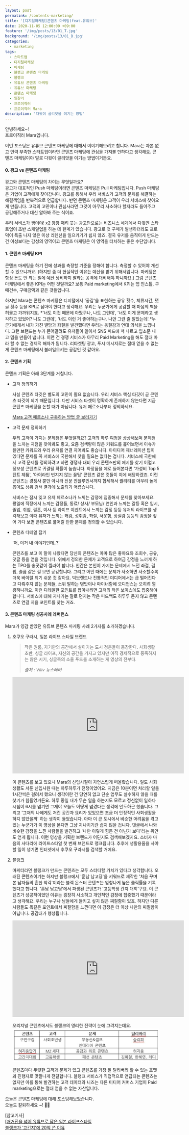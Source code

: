 ```yaml
---
layout: post
permalink: /contents-marketing/
title: '[디지털마케팅]콘텐츠 마케팅(feat.유튜브)'
date: 2020-11-05 12:00:00 +09:00
feature: '/img/posts/13/01_T.jpg'
background: '/img/posts/13/01_B.jpg'
categories:
  - marketing
tags:
  - 스타트업
  - 디지털마케팅
  - 마케팅
  - 블랭크 콘텐츠 마케팅 
  - 블랭크 
  - 유튜브 콘텐츠 마케팅 
  - 유튜브 마케팅
  - 콘텐츠 마케팅
  - 일잘러
  - 프로이직러
  - 프로이직러 Mara
description: '다윗이 골리앗을 이기는 방법'
---
```


안녕하세요~!<br>
프로이직러 Mara입니다.

이번 포스팅은 유튜브 콘텐츠 마케팅에 대해서 이야기해보려고 합니다. Mara는 자본 없고 인력 부족한 스타트업이라면 콘텐츠 마케팅에 관심을 가져볼 만하다고 생각해요. 콘텐츠 마케팅이야 말로 다윗이 골리앗을 이기는 방법이거든요. 

#### 0. 광고 vs 콘텐츠 마케팅 

광고와 콘텐츠 마케팅의 차이는 무엇일까요? <br>
광고가 대표적인 Push 마케팅이라면 콘텐츠 마케팅은 Pull 마케팅입니다. Push 마케팅은 기업이 고객에게 찾아갑니다. 광고를 통해서 우리 서비스가 고객의 문제를 해결하는 해결책임을 반복적으로 언급합니다. 반면 콘텐츠 마케팅은 고객이 우리 서비스에 찾아오게 만듭니다. 고객의 고민이나 관심사라면 그것이 아무리 사소하다 할지라도 들어주고 공감해주거나 대신 알아봐 주는 식이죠. 

우리 서비스가 짱이야! x2 꽝꽝 때려 붓는 광고만으로는 비즈니스 세계에서 다윗인 스타트업이 초반 스케일업을 하는 데 한계가 있습니다. 광고로 첫 구매가 발생하더라도 프로덕이 특출 나지 않은 이상 리텐션을 일으키기가 쉽지 않죠. 결국 유저를 움직이게 만드는 건 이성보다는 감성의 영역이고 콘텐츠 마케팅은 이 영역을 터치하는 좋은 수단입니다. 

#### 1. 콘텐츠 마케팅 KPI

콘텐츠 마케팅을 하기 전에 성과를 측정할 기준을 정해야 합니다. 측정할 수 있어야 개선할 수 있으니까요. (하지만 좀 더 현실적인 이유는 예산을 받기 위해서입니다. 마케팅은 항상 돈도 안 되는 일에 예산 낭비하지 말라는 공격에 대비해야 하니까요.) 그럼 콘텐츠 마케팅에서 좋은 KPI는 어떤 것일까요? 보통 Paid marketing에서 KPI는 앱 인스톨, 구매건수, 구매금액과 같은 것들입니다. 

하지만 Mara는 콘텐츠 마케팅은 디지털에서 '공감'을 표현하는 공유 횟수, 체류시간, 댓글 횟수 등을 KPI로 삼아야 한다고 생각해요. 우리는 누군가에게 공감할 때 마음의 벽을 허물고 가까워지죠. *'너도 이것 때문에 아팠구나, 나도 그런데', '너도 이게 문제라고 생각하고 있었어? 나도 그런데', '너도 이런 거 좋아하는구나. 나만 그런 줄 알았는데'.*누군가에게서 내가 가진 열망과 좌절을 발견했다면 우리는 동질감과 연대 의식을 느낍니다. 그런 브랜드는 누가 뜯어말려도 유저들이 알아서 SNS 피드에 퍼 나르고 입소문 내고 밈을 만들어 냅니다. 이런 건 경쟁 서비스가 아무리 Paid Marketing을 해도 절대 따라 할 수 없는 경제적 해자가 됩니다. 리타겟팅 광고, 푸시 메시지로는 절대 얻을 수 없는 게 콘텐츠 마케팅에서 불러일으키는 공감인 것 같아요.

#### 2. 콘텐츠 기획 

콘텐츠 기획은 아래 3단계를 거칩니다. 

- 고객 정의하기

  사실 콘텐츠 타깃은 별도의 고민이 필요 없습니다. 우리 서비스 핵심 타깃이 곧 콘텐츠 타깃이 되기 때문입니다. 다만 서비스 타겟이 명확하게 존재하지 않는다면 지금 콘텐츠 마케팅을 논할 때가 아닙니다. 유저 페르소나부터 정의하세요. 

  [Mara 고객 페르소나 구축하는 방법 글 보러가기]( https://mara.kim/marketing-persona-buildup/) 

- 고객 문제 정의하기

  우리 고객이 가지는 문제점은 무엇일까요? 고객의 하루 여정을 상상해보며 문제점을 느끼는 지점을 찾아봐도 좋고, 요즘 검색량이 많은 키워드를 훑어보면서 이슈가 될만한 키워드와 우리 유저를 연결 지어봐도 좋습니다. 아이디어 제너레이션 팁이 있다면 문제를 꼭 서비스에 국한해서 찾을 필요는 없다는 겁니다. 서비스에 국한해서 고객 문제를 정의하려고 하면 경쟁사 대비 우리 콘텐츠만의 에지를 찾기 어렵고 정보성 콘텐츠로 귀결될 확률이 높습니다. 화장품을 예로 들어본다면 '가성비 Top 5 틴트 제품', '아이라인 번지지 않는 꿀팁' 콘텐츠 같은 것들이 이에 해당하겠죠. 이런 콘텐츠는 경쟁사 뿐만 아니라 전문 인플루언서까지 합세해서 퀄리티를 아무리 높게 뽑아도 상위 검색 결과에 노출되기 어렵습니다. 

  서비스는 잠시 잊고 유저 페르소나가 느끼는 감정에 집중해서 문제를 찾아보세요. 평일에 직장에서 느끼는 감정들, 동료/ 상사/ 부모님/ 연인과 느끼는 갈등 혹은 입시, 졸업, 취업, 결혼, 이사 등 라이프 이벤트에서 느끼는 감정 등등 유저의 라이프를 생각해보고 이때 유저가 느끼는 쾌감, 성취감, 좌절, 서운함, 상실감 등등의 감정을 짚어 가다 보면 콘텐츠로 풀어갈 만한 문제를 정의할 수 있습니다. 

- 콘텐츠 디테일 잡기 

  '어, 이거 내 이야기인데..?'

  콘텐츠를 보고 이 말이 나왔다면 당신의 콘텐츠는 아마 많은 좋아요와 조회수, 공유, 댓글 등을 얻을 것입니다. 위에서 정의한 문제가 고객으로 하여금 감정을 느끼게 하는 TPO를 송곳같이 찔러야 합니다. 인간은 본인이 가지는 문제에서 느낀 좌절, 결핍, 슬픔 같은 걸 보면 공감합니다. 그리고 어떤 때에는 문제가 사소하면 사소할수록 더욱 바이럴 되기 쉬운 것 같아요. 빅브랜드나 전통적인 미디어에서는 급 떨어진다고 다뤄주지 않는 문제들, 소위 말하는 병맛이나 마이너함에 오디언스는 오히려 열광하니까요. 이런 디테일한 포인트를 잡아내려면 고객의 작은 보이스에도 집중해야 합니다. 서비스에 대해 지나가는 말로 던지는 작은 피드백도 허투루 듣지 않고 콘텐츠로 연결 지을 포인트를 찾는 거죠. 

#### 3. 콘텐츠 마케팅 성공사례 레퍼런스 

Mara가 영감 받았던 유튜브 콘텐츠 마케팅 사례 2가지를 소개하겠습니다. 

1. 호쿠오 구라시, 일본 라이브 스타일 브랜드

   > 작은 원룸, 자기만의 공간에서 살아가는 도시 청춘들이 등장한다. 사회생활 초반, 싱글 라이프, 자신의 공간을 가지고 있지만 아직 경제적으로 풍족하지는 않은 시기, 싱글족의 소울 푸드를 소개하는 게 영상의 전부다.
   >
   > *출처 : Viliv 뉴스레터*

   

   <center><iframe width="560" height="315" src="https://www.youtube.com/embed/mJeRHRoOuI8" frameborder="0" allow="accelerometer; autoplay; clipboard-write; encrypted-media; gyroscope; picture-in-picture" allowfullscreen></iframe></center>

   이 콘텐츠를 보고 있으니 Mara의 신입시절이 자연스럽게 떠올랐습니다. 일도 사회생활도 서툰 신입사원 때는 하루하루가 전쟁이었어요. 지금은 10분이면 처리할 일을 1시간씩은 걸려서 했으니 생각이란 건 당연히 없고 단순 업무도 실수하지 않을 때를 찾기가 힘들었거든요. 하루 종일 내가 무슨 일을 하는지도 모르고 정신없이 일하다 시침이 6시를 넘기면 그제야 오늘도 어떻게 넘겼다는 생각에 안도하곤 했습니다. 그리고 '그때의 나에게도 저런 공간과 요리가 있었으면 조금 더 안정적인 사회생활을 하지 않았을까' 하는 생각이 들었습니다. 아마 이 큰 도시에서 비슷한 어려움을 겪고 있는 누군가가 이 영상을 본다면 그냥 지나치기란 쉽지 않을 겁니다. 댓글에서 나와 비슷한 감정을 느낀 사람들을 발견하고 '나만 이렇게 힘든 건 아닌가 보다'라는 위안도 얻게 됩니다. 이런 영상을 기획한 브랜드가 어딘지도 검색해보겠지요. 소비자 마음의 사다리에 라이프스타일 첫 번째 브랜드로 랭크됩니다. 추후에 생활용품을 사야 할 일이 생기면 인터넷에서 후쿠오 구라시를 검색할 거예요. 

2. 블랭크

   마케터라면 블랭크가 만드는 콘텐츠는  모두 스터디할 가치가 있다고 생각합니다. 오래된 콘텐츠이기는 하지만 블랭크에서 '훈남 남고딩'을 키워드로 제작한 '처음 꾸며본 남자들의 흔한 착각'이라는 블랙 몬스터 콘텐츠는 엄청나게 높은 클릭률을 기록했다고 합니다. '훈남 남고딩'에서 파생된 콘텐츠가 '고등학생 간지 대회'구요. 이 콘텐츠가 성공적이었던 이유는 굉장히 사소하고 개인적인 감정에 집중했기 때문이라고 생각해요. 우리는 누구나 남들에게 들키고 싶지 않은 찌질함이 있죠. 하지만 다른 사람들도 똑같은 포인트에서 찌질함을 느낀다면 이 감정은 더 이상 나만의 찌질함이 아닙니다. 공감대가 형성됩니다.

   <center><iframe width="560" height="315" src="https://www.youtube.com/embed/e0Sl6D0NR2U" frameborder="0" allow="accelerometer; autoplay; clipboard-write; encrypted-media; gyroscope; picture-in-picture" allowfullscreen></iframe></center>

   오리지널 콘텐츠에서도 블랭크의 영리한 전략이 눈에 그려지는데요.
   ![이미지1](/img/posts/13/1.JPG)
   
   콘텐츠마다 뚜렷한 고객과 문제가 있고 콘텐츠를 가장 잘 딜리버리 할 수 있는 포맷과 진행자로 맛깔나게 전달합니다. 블랭크 서비스가 직접적으로 언급되는 콘텐츠는 없지만 이를 통해 발견하는 고객 데이터와 니즈는 다른 미디어 커머스 기업이 Paid marketing으로는 절대 얻을 수 없는 자산입니다.

오늘은 콘텐츠 마케팅에 대해 포스팅해보았습니다. <br>오늘도 칼퇴하세요 ~!  🙋‍♀️

[참고기사]<br>
[[매거진을 넘어 유튜브로 담은 일본 라이프스타일](https://villiv.co.kr/feature/7330)   <br>[블랭크가 ‘고간지’에 20억 쓴 이유](https://jmagazine.joins.com/economist/view/331212)  <br>